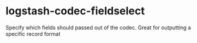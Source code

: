 # logstash-codec-fieldselect
Specify which fields should passed out of the codec.  Great for
outputting a specific record format
